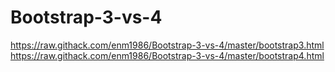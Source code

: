# Bootstrap-3-vs-4

https://raw.githack.com/enm1986/Bootstrap-3-vs-4/master/bootstrap3.html
https://raw.githack.com/enm1986/Bootstrap-3-vs-4/master/bootstrap4.html

